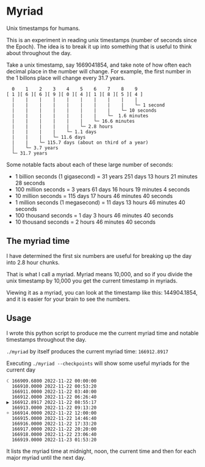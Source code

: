 # Myriad

Unix timestamps for humans.

This is an experiment in reading unix timestamps (number of seconds since the
Epoch). The idea is to break it up into something that is useful to think about
throughout the day.

Take a unix timestamp, say 1669041854, and take note of how often each decimal
place in the number will change. For example, the first number in the 1 billons
place will change every 31.7 years.

```
  0    1    2    3    4    5    6    7    8    9 
[ 1 ][ 6 ][ 6 ][ 9 ][ 0 ][ 4 ][ 1 ][ 8 ][ 5 ][ 4 ]
  |    |    |    |    |    |    |    |    |    |
  |    |    |    |    |    |    |    |    |    └─ 1 second
  |    |    |    |    |    |    |    |    └─ 10 seconds
  |    |    |    |    |    |    |    └─  1.6 minutes
  |    |    |    |    |    |    └─ 16.6 minutes
  |    |    |    |    |    └─ 2.8 hours
  |    |    |    |    └─ 1.1 days
  |    |    |    └─ 11.6 days
  |    |    └─ 115.7 days (about on third of a year)
  │    └─ 3.7 years
  └─ 31.7 years
```

Some notable facts about each of these large number of seconds:

- 1 billion seconds (1 gigasecond) = 31 years 251 days 13 hours 21 minutes 28 seconds
- 100 million seconds = 3 years 61 days 16 hours 19 minutes 4 seconds
- 10 million seconds = 115 days 17 hours 46 minutes 40 seconds
- 1 million seconds (1 megasecond) = 11 days 13 hours 46 minutes 40 seconds
- 100 thousand seconds = 1 day 3 hours 46 minutes 40 seconds
- 10 thousand seconds = 2 hours 46 minutes 40 seconds

## The myriad time

I have determined the first six numbers are useful for breaking up the day into
2.8 hour chunks.

That is what I call a myriad. Myriad means 10,000, and so if you divide the
unix timestamp by 10,000 you get the current timestamp in myriads.

Viewing it as a myriad, you can look at the timestamp like this: 144904.1854,
and it is easier for your brain to see the numbers.

## Usage

I wrote this python script to produce me the current myriad time and notable
timestamps throughout the day.

`./myriad` by itself produces the current myriad time: `166912.8917`

Executing `./myriad --checkpoints` will show some useful myriads for the current day

```
☾ 166909.6800 2022-11-22 00:00:00
  166910.0000 2022-11-22 00:53:20
  166911.0000 2022-11-22 03:40:00
  166912.0000 2022-11-22 06:26:40
▶ 166912.8917 2022-11-22 08:55:17
  166913.0000 2022-11-22 09:13:20
☼ 166914.0000 2022-11-22 12:00:00
  166915.0000 2022-11-22 14:46:40
  166916.0000 2022-11-22 17:33:20
  166917.0000 2022-11-22 20:20:00
  166918.0000 2022-11-22 23:06:40
  166919.0000 2022-11-23 01:53:20
```

It lists the myriad time at midnight, noon, the current time and then for each
major myriad until the next day.
